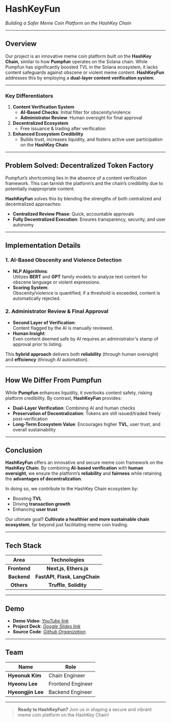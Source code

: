 # **HashKeyFun**  
*Building a Safer Meme Coin Platform on the HashKey Chain*

---

## **Overview**  
Our project is an innovative meme coin platform built on the **HashKey Chain**, similar to how **Pumpfun** operates on the Solana chain. While Pumpfun has significantly boosted TVL in the Solana ecosystem, it lacks content safeguards against obscene or violent meme content. **HashKeyFun** addresses this by employing a **dual-layer content verification system**.

---

### **Key Differentiators**  
1. **Content Verification System**  
   - **AI-Based Checks**: Initial filter for obscenity/violence  
   - **Administrator Review**: Human oversight for final approval  
2. **Decentralized Ecosystem**  
   - Free issuance & trading after verification  
3. **Enhanced Ecosystem Credibility**  
   - Builds trust, increases liquidity, and fosters active user participation on the **HashKey Chain**  

---

## **Problem Solved: Decentralized Token Factory**  
Pumpfun’s shortcoming lies in the absence of a content verification framework. This can tarnish the platform’s and the chain’s credibility due to potentially inappropriate content.  

**HashKeyFun** solves this by blending the strengths of both centralized and decentralized approaches:
- **Centralized Review Phase**: Quick, accountable approvals  
- **Fully Decentralized Execution**: Ensures transparency, security, and user autonomy  

---

## **Implementation Details**  

### 1. **AI-Based Obscenity and Violence Detection**  
- **NLP Algorithms**:  
  Utilizes **BERT** and **GPT** family models to analyze text content for obscene language or violent expressions.  
- **Scoring System**:  
  Obscenity/violence is quantified; if a threshold is exceeded, content is automatically rejected.  

### 2. **Administrator Review & Final Approval**  
- **Second Layer of Verification**:  
  Content flagged by the AI is manually reviewed.  
- **Human Insight**:  
  Even content deemed safe by AI requires an administrator's stamp of approval prior to listing.  

This **hybrid approach** delivers both **reliability** (through human oversight) and **efficiency** (through AI automation).

---

## **How We Differ From Pumpfun**  
While **Pumpfun** enhances liquidity, it overlooks content safety, risking platform credibility. By contrast, **HashKeyFun** provides:

- **Dual-Layer Verification**: Combining AI and human checks  
- **Preservation of Decentralization**: Tokens are still issued/traded freely post-verification  
- **Long-Term Ecosystem Value**: Encourages higher **TVL**, user trust, and overall sustainability  

---

## **Conclusion**  
**HashKeyFun** offers an innovative and secure meme coin framework on the **HashKey Chain**. By combining **AI-based verification** with **human oversight**, we ensure the platform’s **reliability** and **fairness** while retaining the **advantages of decentralization**.

In doing so, we contribute to the HashKey Chain ecosystem by:
- Boosting **TVL**  
- Driving **transaction growth**  
- Enhancing **user trust**  

Our ultimate goal? **Cultivate a healthier and more sustainable chain ecosystem**, far beyond just facilitating meme coin trading.

---

## **Tech Stack**  
| **Area**   | **Technologies**                         |
|:----------:|:----------------------------------------:|
| **Frontend** | **Next.js**, **Ethers.js**              |
| **Backend**  | **FastAPI**, **Flask**, **LangChain**   |
| **Others**   | **Truffle**, **Solidity**               |

---

## **Demo**  
- **Demo Video**: [*YouTube link*](https://www.youtube.com/watch?v=rzfF2eBbqfc)
- **Project Deck**: [*Google Slides link*](https://docs.google.com/presentation/d/1ppxDpwhQGZC7bMloAjnJ6ILskskPAVceNOTqLpvCUu4/edit#slide=id.g3262298bb7d_2_100)  
- **Source Code**: [*Github Organization*](https://github.com/orgs/HashKeyFun/repositories)  

---

## **Team**  
| **Name**         | **Role**              |
|------------------|-----------------------|
| **Hyeonuk Kim**  | Chain Engineer       |
| **Hyeonu Lee**   | Frontend Engineer    |
| **Hyeongjin Lee**| Backend Engineer     |

---

> **Ready to HashKeyFun?** Join us in shaping a secure and vibrant meme coin platform on the HashKey Chain!
